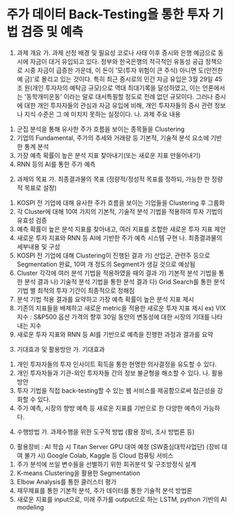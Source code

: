 # 주가 데이터 Back-Testing을 통한 투자 기법 검증 및 예측

1. 과제 개요
 가. 과제 선정 배경 및 필요성
코로나 사태 이후 증시와 은행 예금으로 동시에 자금이 대거 유입되고 있다. 정부와 한국은행의 적극적인
유동성 공급 정책으로 시중 자금이 급증한 가운데, 이 돈이 '모(투자 위험이 큰 주식) 아니면 도(안전한 예
금)'로 몰리고 있는 것이다. 특히 최근 증시로의 민간 자금 유입은 3월 29일 45조 원(개인 투자자의 예탁금 규모)으로 역대 최대기록을
달성하였고, 이는 언론에서는 '동학개미운동' 이라는 말로 대서특필할 정도로 전례 없던 규모이다. 그러나
증시에 대한 개인 투자자들의 관심과 자금 유입에 비해, 개인 투자자들의 증시 관련 정보나 지식 수준은 그
에 미치지 못하는 실정이다.
 나. 과제 주요 내용
1) 군집 분석을 통해 유사한 주가 흐름을 보이는 종목들을 Clustering
2) 기업의 Fundamental, 주가의 추세와 거래량 등 기본적, 기술적 분석 요소에 기반한 통계 분석
3) 가장 예측 확률이 높은 분석 지표 찾아내기(또는 새로운 지표 만들어내기)
4) RNN 등의 AI를 통한 주가 예측

2. 과제의 목표
 가. 최종결과물의 목표 (정량적/정성적 목표를 정하되, 가능한 한 정량적 목표로 설정)
 1) KOSPI 전 기업에 대해 유사한 주가 흐름을 보이는 기업들을 Clustering 후 그룹화
 2) 각 Cluster에 대해 10여 가지의 기본적, 기술적 분석 기법을 적용하여 투자 기법의 유효성 검증
 3) 예측 확률이 높은 분석 지표를 찾아내고, 여러 지표를 조합한 새로운 투자 지표 제안
 4) 새로운 투자 지표와 RNN 등 AI에 기반한 주가 예측 시스템 구현
 나. 최종결과물의 세부내용 및 구성
 1) KOSPI 전 기업에 대해 Clustering이 진행된 결과
 가) 산업군, 관련주 등으로 Segmentation 완료, 10여 개 정도의 Segment가 생길 것으로 예상됨
 2) Cluster 각각에 여러 분석 기법을 적용하였을 때의 결과
 가) 기본적 분석 기법을 통한 분석 결과
 나) 기술적 분석 기법을 통한 분석 결과
 다) Grid Search를 통한 분석 기법 별 최적의 투자 기간이 최종적으로 정해짐
 3) 분석 기법 적용 결과를 요약하고 가장 예측 확률이 높은 분석 지표 제시
 4) 기존의 지표들을 배제하고 새로운 metric을 적용한 새로운 투자 지표 제시
 ex) VIX 지수 : S&P500 옵션 가격의 향후 30일 동안의 변동성에 대한 시장의 기대를 나타내는
 지수
 5) 새로운 투자 지표와 RNN 등 AI를 기반으로 예측을 진행한 과정과 결과를 요약
 
 3. 기대효과 및 활용방안
 가. 기대효과
 1) 개인 투자자들의 투자 인사이트 획득을 통한 현명한 의사결정을 유도할 수 있다.
 2) 개인 투자자들과 기관-외인 투자자들 간의 정보 불균형을 해소할 수 있다.
 나. 활용방안
 1) 투자 기법을 직접 back-testing할 수 있는 웹 서비스를 제공함으로써 접근성을 강화할 수 있다.
 2) 주가 예측, 시장의 향방 예측 등 새로운 지표를 기반으로 한 다양한 예측이 가능하다.
 
4. 수행방법
 가. 과제수행을 위한 도구적 방법 (활용 장비, 조사 방법론 등)
 0) 활용장비 : AI 학습 시 Titan Server GPU 대여 예정 (SW중심대학사업단)
 (장비 대여 불가 시) Google Colab, Kaggle 등 Cloud 컴퓨팅 서비스
 1) 주가 분석에 쓰일 변수들을 선별하기 위한 회귀분석 및 구조방정식 설계
 2) K-means Clustering을 활용한 Segmentation
 3) Elbow Analysis를 통한 클러스터 평가
 4) 재무제표를 통한 기본적 분석, 주가 데이터를 통한 기술적 분석 방법론
 5) 새로운 지표를 input으로, 미래 주가를 output으로 하는 LSTM, python 기반의 AI modeling
